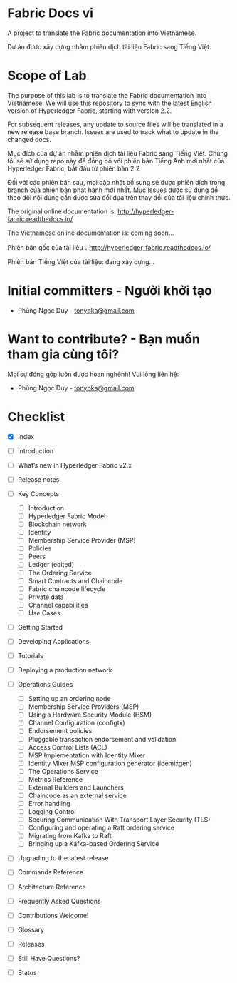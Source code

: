 # Fabric Docs vi

A project to translate the Fabric documentation into Vietnamese.

Dự án được xây dựng nhằm phiên dịch tài liệu Fabric sang Tiếng Việt

# Scope of Lab

The purpose of this lab is to translate the Fabric documentation into Vietnamese. We will use this repository to sync with the latest English version of Hyperledger Fabric, starting with version 2.2.

For subsequent releases, any update to source files will be translated in a new release base branch. Issues are used to track what to update in the changed docs.

Mục đích của dự án nhằm phiên dịch tài liệu Fabric sang Tiếng Việt. Chúng tôi sẽ sử dụng repo này để đồng bộ với phiên bản Tiếng Anh mới nhất của Hyperledger Fabric, bắt đầu từ phiên bản 2.2

Đối với các phiên bản sau, mọi cập nhật bổ sung sẽ được phiên dịch trong branch của phiên bản phát hành mới nhất. Mục Issues được sử dụng để theo dõi nội dung cần được sửa đổi dựa trên thay đổi của tài liệu chính thức.

The original online documentation is: http://hyperledger-fabric.readthedocs.io/

The Vietnamese online documentation is: coming soon...

Phiên bản gốc của tài liệu：http://hyperledger-fabric.readthedocs.io/

Phiên bản Tiếng Việt của tài liệu: đang xây dựng...

# Initial committers - Người khởi tạo

* Phùng Ngọc Duy - tonybka@gmail.com

# Want to contribute? - Bạn muốn tham gia cùng tôi?

Mọi sự đóng góp luôn được hoan nghênh! Vui lòng liên hệ:

* Phùng Ngọc Duy - tonybka@gmail.com


# Checklist

- [x] Index
- [ ] Introduction
- [ ] What’s new in Hyperledger Fabric v2.x
- [ ] Release notes
- [ ] Key Concepts
    - [ ] Introduction
    - [ ] Hyperledger Fabric Model
    - [ ] Blockchain network
    - [ ] Identity
    - [ ] Membership Service Provider (MSP)
    - [ ] Policies
    - [ ] Peers
    - [ ] Ledger (edited)
    - [ ] The Ordering Service
    - [ ] Smart Contracts and Chaincode
    - [ ] Fabric chaincode lifecycle
    - [ ] Private data
    - [ ] Channel capabilities
    - [ ] Use Cases
- [ ] Getting Started
- [ ] Developing Applications
- [ ] Tutorials
- [ ] Deploying a production network
- [ ] Operations Guides
    - [ ] Setting up an ordering node
    - [ ] Membership Service Providers (MSP)
    - [ ] Using a Hardware Security Module (HSM)
    - [ ] Channel Configuration (configtx)
    - [ ] Endorsement policies
    - [ ] Pluggable transaction endorsement and validation
    - [ ] Access Control Lists (ACL)
    - [ ] MSP Implementation with Identity Mixer
    - [ ] Identity Mixer MSP configuration generator (idemixgen)
    - [ ] The Operations Service
    - [ ] Metrics Reference
    - [ ] External Builders and Launchers
    - [ ] Chaincode as an external service
    - [ ] Error handling
    - [ ] Logging Control
    - [ ] Securing Communication With Transport Layer Security (TLS)
    - [ ] Configuring and operating a Raft ordering service
    - [ ] Migrating from Kafka to Raft
    - [ ] Bringing up a Kafka-based Ordering Service
- [ ] Upgrading to the latest release
- [ ] Commands Reference
- [ ] Architecture Reference
- [ ] Frequently Asked Questions
- [ ] Contributions Welcome!
- [ ] Glossary
- [ ] Releases
- [ ] Still Have Questions?
- [ ] Status

